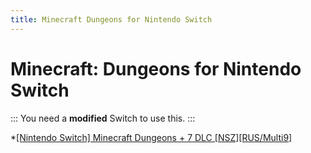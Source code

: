 ```yaml
---
title: Minecraft Dungeons for Nintendo Switch
---
```


# Minecraft: Dungeons for Nintendo Switch

::: 
You need a **modified** Switch to use this.
:::

*[[Nintendo Switch] Minecraft Dungeons + 7 DLC [NSZ][RUS/Multi9]](https://rutracker.org/forum/viewtopic.php?t=5900501)